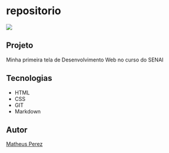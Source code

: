 # repositorio


![](./preview.png)


## Projeto
Minha primeira tela de Desenvolvimento Web no curso do SENAI


## Tecnologias
* HTML
* CSS
* GIT
* Markdown

## Autor

[Matheus Perez](https://www.linkedin.com.br)